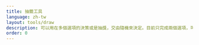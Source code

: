 ```yaml
---
title: 抽籤工具
language: zh-tw
layout: tools/draw
description: 可以用在多個選項的決策或是抽獎，交由隨機來決定。目前只完成兩個選項，可以用來擲硬幣。
order: 0
---
```


